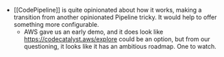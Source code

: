 - [[CodePipeline]] is quite opinionated about how it works, making a transition from another opinionated Pipeline tricky. It would help to offer something more configurable.
	- AWS gave us an early demo, and it does look like https://codecatalyst.aws/explore could be an option, but from our questioning, it looks like it has an ambitious roadmap. One to watch.